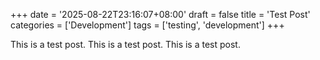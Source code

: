 +++
date = '2025-08-22T23:16:07+08:00'
draft = false
title = 'Test Post'
categories = ['Development']
tags = ['testing', 'development']
+++

This is a test post.
This is a test post.
This is a test post.
